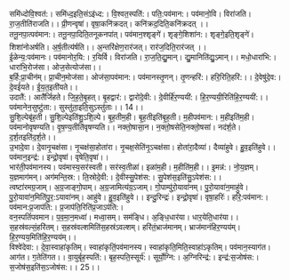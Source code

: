 

  
समि॑ध्दोवि॒श्वत॑:। समि॑ध्द॒इति॒संऽइ॑ध्द:। वि॒श्वत॒स्पति॑:। पति॒:पव॑मान:। पव॑मानो॒वि। विरा॑जति। रा॒ज॒तीति॑राजति।। प्री॒णन्वृषा॑। वृषा॒कनि॑क्रदत्। कनि॑क्रद॒दिति॒कनि॑क्रदत् ।।  
तनू॒नपा॒त्पव॑मान:। तनू॒नपा॒दिति॒तनूकनपा॑त्। पव॑मान॒श्शृङ्गे॑। शृङ्गे॒शिशा॑न:। शृङ्गे॒इति॒शृङ्गे॑। शिशा॑नोअर्षति। अ॒र्ष॒तीत्य॑र्षति।। अ॒न्तरि॑क्षेण॒रार॑जत्। रार॑ज॒दिति॒रार॑जत् ।।  
ई॒ळेन्य॒:पव॑मानः। पव॑मानोर॒यि:। र॒यिर्वि। विरा॑जति। रा॒ज॒ति॒द्यु॒मान्। द्यु॒मानिति॑द्यु॒ऽमान्।। मधो॒धारा॑भि:। धारा॑भि॒रोज॑सा। ओज॒सेत्योज॑सा।।  
ब॒र्हि:प्रा॒चीन॑म्। प्रा॒चीन॒मोज॑सा। ओज॑सा॒पव॑मान:। पव॑मानस्तृ॒णन्। तृ॒णन्हरि॑:। हरि॒रिति॒हरि॑:।। दे॒वेषु॑दे॒व:। दे॒वई॑यते। ई॒य॒त॒इती॑यते।।  
उदातै॑:। आतै॑र्जिहते। जि॒ह॒ते॒बृ॒हत्। बृ॒हद्वार॑:। द्वारो॑दे॒वी:। दे॒वीर्हि॑र॒ण्ययी॑:। हि॒र॒ण्ययी॒रिति॑हि॒र॒ण्ययी॑:।। पव॑मानेन॒सुष्टु॑ता:। सुस्तु॑ता॒इति॒सुऽस्तु॑ताः।। 14।।  
सु॒शि॒ल्पेबृ॑ह॒ती। सु॒शि॒ल्पेइति॑शु॒ऽशि॒ल्पे। बृ॒ह॒तीम॒ही। बृ॒ह॒तीइति॑बृ॒ह॒ती। म॒हीपव॑मान:। म॒हीइति॑म॒ही। पव॑मानोवृषण्यति। वृ॒ष॒ण्य॒तीति॑वृषण्यति।। नक्तो॒षासा॒न। न॒क्तो॒षसेति॒नक्तो॒षसा॑। नद॑र्श॒ते। द॒र्श॒तइति॑द॒र्श॒ते।।  
उ॒भादे॒वा। दे॒वानृ॒चक्ष॑सा। नृ॒चक्ष॑सा॒होता॑रा। नृ॒चक्ष॒सेति॑नृ॒ऽचक्ष॑सा। होता॑रा॒दैव्या॑। दैव्या॑हुवे। हु॒व॒इति॑हुवे।। पव॑मान॒इन्द्र॑:। इन्द्रो॒वृषा॑। वृषेति॒वृषा॑।।  
भार॑ती॒पव॑मानस्य। पव॑मास्य॒सर॑स्वती। सर॑स्व॒तीळा॑। इळा॑म॒ही। म॒हीति॑म॒ही।। इ॒मन्न॑:। नो॒य॒ज्ञम्। य॒ज्ञमाग॑मन्। अग॑मन्ति॒स्र:। ति॒स्रोदे॒वी:। दे॒वीस्सु॒पेश॑स:। सु॒पेश॑स॒इति॑सु॒ऽपेश॑स:।।  
त्वष्टा॑रमग्र॒जाम्। अ॒ग्र॒जाङ्गो॒पाम्। अ॒ग्र॒जामित्य॑ग्र॒ऽजाम्। गो॒पाम्पु॑रो॒यावा॑नम्। पु॒रो॒यावा॑न॒माहु॑वे। पु॒रो॒यावा॑न॒मिति॑पु॒र॒:ऽयावा॑नम्। आहु॑वे। हु॒व॒इति॑हुवे।। इन्दु॒रिन्द्रः॑। इन्द्रो॒वृषा॑। वृषा॒हरिः॑। हरि॒:पव॑मान:। पव॑मान:प्र॒जाप॑ति:। प्र॒जाप॑ति॒रिति॑प्र॒जाऽप॑ति:।  
वन॒स्पतिं॑पवमान। प॒व॒मा॒न॒मध्वा॑। मध्वा॒सम्। सम॑ङ्धि। अ॒ङ्धि॒धार॑या। धार॒येति॒धार॑या।। स॒हस्र॑वल्सं॒हरि॑तम्। स॒हस्र॑वल्शमिति॑स॒हस्र॑ऽवल्शम्। हरि॑तं॒भ्राज॑मानम्। भ्राज॑मानंहिर॒ण्यय॑म्। हि॒र॒ण्यय॒मिति॑हि॒र॒ण्यय॑म्।।  
विश्वे॑देवा:। दे॒वा॒स्वाहा॑कृतिम्। स्वाहा॑कृतिं॒पव॑मानस्य। स्वाहा॑कृति॒मिति॒स्वाहा॑ऽकृतिम्। पव॑मान॒स्याग॑त। आग॑त। ग॒तेति॑गत।। वा॒युर्बृह॒स्पति॑:। बृह॒स्पति॒स्सूर्य॑:। सूर्यो॒ग्नि:। अ॒ग्निरिन्द्र॑:। इन्द्र॑:स॒जोष॑स:। स॒जोष॑स॒इति॑स॒ऽजोष॑स:।। 25।।  
